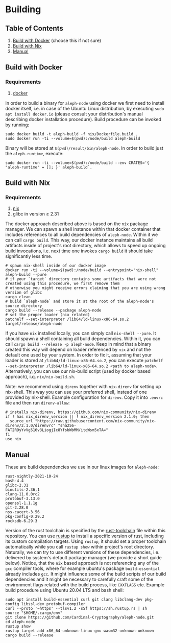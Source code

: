 # Building

## Table of Contents
1. [Build with Docker](#Build-with-Docker) (choose this if not sure)
2. [Build with Nix](#Build-with-Nix)
3. [Manual](#Manual)

## Build with Docker

### Requirements
1. [docker][docker]

In order to build a binary for `aleph-node` using docker we first need to install docker itself, i.e. in case of the Ubuntu Linux
distribution, by executing `sudo apt install docker.io` (please consult your distribution's manual describing docker
installation procedure). Build procedure can be invoked by running:
```
sudo docker build -t aleph-build -f nix/Dockerfile.build .
sudo docker run -ti --volume=$(pwd):/node/build aleph-build
```
Binary will be stored at `$(pwd)/result/bin/aleph-node`.
In order to build just the `aleph-runtime`, execute:
```
sudo docker run -ti --volume=$(pwd):/node/build --env CRATES='{ "aleph-runtime" = []; }' aleph-build`.
```

## Build with Nix

### Requirements
1. [nix][nix]
2. glibc in version ≥ 2.31

The docker approach described above is based on the `nix` package manager.
We can spawn a shell instance within that docker container that includes references to all build dependencies of `aleph-node`.
Within it we can call `cargo build`.
This way, our docker instance maintains all build artifacts inside of project's root directory, which allows to speed up
ongoing build invocations, i.e. next time one invokes `cargo build` it should take significantly less time.
```
# spawn nix-shell inside of our docker image
docker run -ti --volume=$(pwd):/node/build --entrypoint="nix-shell" aleph-build --pure
# if your `target` directory contains some artifacts that were not created using this procedure, we first remove them
# otherwise you might receive errors claiming that you are using wrong version of glibc
cargo clean
# build `aleph-node` and store it at the root of the aleph-node's source directory
cargo build --release --package aleph-node
# set the proper loader (nix related)
patchelf --set-interpreter /lib64/ld-linux-x86-64.so.2 target/release/aleph-node
```

If you have `nix` installed locally, you can simply call `nix-shell --pure`. It should spawn a shell containing all build
dependencies. Within it, you can call `cargo build --release -p aleph-node`. Keep in mind that a binary created this way will
depend on loader referenced by `nix` and not the default one used by your system. In order to fix it, assuming that your loader
is stored at `/lib64/ld-linux-x86-64.so.2`, you can execute `patchelf --set-interpreter /lib64/ld-linux-x86-64.so.2 <path to
aleph-node>`. Alternatively, you can use our nix-build script (used by docker based approach), i.q. `nix/nix-build.sh`.

Note: we recommend using `direnv` together with `nix-direnv` for setting up nix-shell. This way you can use your preferred shell,
instead of one provided by nix-shell.
Example configuration for `direnv`. Copy it into `.envrc` file and then run `direnv-allow`:
```
# installs nix-direnv, https://github.com/nix-community/nix-direnv
if ! has nix_direnv_version || ! nix_direnv_version 2.1.0; then
  source_url "https://raw.githubusercontent.com/nix-community/nix-direnv/2.1.0/direnvrc" "sha256-FAT2R9yYvVg516v3LiogjIc8YfsbWbMM/itqWsm5xTA="
fi
use nix
```

## Manual
These are build dependencies we use in our linux images for `aleph-node`:
```
rust-nightly-2021-10-24
bash-4.4
glibc-2.31
binutils-2.36,1
clang-11.0.0rc2
protobuf-3.13.0
openssl-1.1.1g
git-2.28.0
nss-cacert-3.56
pkg-config-0.29.2
rocksdb-6.29.3
```

Version of the rust toolchain is specified by the [rust-toolchain][rust-toolchain] file within this repository. You can use [rustup][rustup] to install a specific
version of rust, including its custom compilation targets. Using `rustup`, it should set a proper toolchain automatically while
you call `rustup show` within project's root directory. Naturally, we can try to use different versions of these dependencies,
i.e. delivered by system's default package manager (we provide a short guide below). Notice, that the `nix` based approach
is not referencing any of the `gcc` compiler tools, where for example ubuntu's package `build-essential` already includes `gcc`.
It might influence some of the build scripts of our build dependencies and it might be necessary to carefully craft some of
the environment flags related with the build process, like `CXXFLAGS` etc.
Example build procedure using Ubuntu 20.04 LTS and bash shell:
```
sudo apt install build-essential curl git clang libclang-dev pkg-config libssl-dev protobuf-compiler
curl --proto '=https' --tlsv1.2 -sSf https://sh.rustup.rs | sh
source "$HOME/.cargo/env"
git clone https://github.com/Cardinal-Cryptography/aleph-node.git
cd aleph-node
rustup show
rustup target add x86_64-unknown-linux-gnu wasm32-unknown-unknown
cargo build --release
```

[nix]: https://nixos.org/download.html
[rustup]: https://rustup.rs/
[docker]: https://docs.docker.com/engine/install/ubuntu/
[rust-toolchain]: ./rust-toolchain

